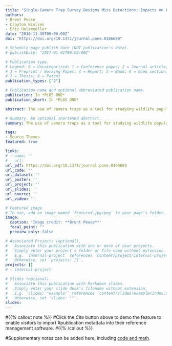 ```yaml
---
title: "Single-Camera Trap Survey Designs Miss Detections: Impacts on Estimates of Occupancy and Community Metrics"
authors:
- Brent Pease
- Clayton Nielsen
- Eric Holzmueller
date: "2016-11-30T00:00:00Z"
doi: "https://doi.org/10.1371/journal.pone.0166689"

# Schedule page publish date (NOT publication's date).
# publishDate: "2017-01-01T00:00:00Z"

# Publication type.
# Legend: 0 = Uncategorized; 1 = Conference paper; 2 = Journal article;
# 3 = Preprint / Working Paper; 4 = Report; 5 = Book; 6 = Book section;
# 7 = Thesis; 8 = Patent
publication_types: ["2"]

# Publication name and optional abbreviated publication name.
publication: In *PLOS ONE*
publication_short: In *PLOS ONE*

abstract: The use of camera traps as a tool for studying wildlife populations is commonplace. However, few have considered how the number of detections of wildlife differ depending upon the number of camera traps placed at cameras-sites, and how this impacts estimates of occupancy and community composition. During December 2015–February 2016, we deployed four camera traps per camera-site, separated into treatment groups of one, two, and four camera traps, in southern Illinois to compare whether estimates of wildlife community metrics and occupancy probabilities differed among survey methods. The overall number of species detected per camera-site was greatest with the four-camera survey method (P<0.0184). The four-camera survey method detected 1.25 additional species per camera-site than the one-camera survey method, and was the only survey method to completely detect the ground-dwelling silvicolous community. The four-camera survey method recorded individual species at 3.57 additional camera-sites (P = 0.003) and nearly doubled the number of camera-sites where white-tailed deer (Odocoileus virginianus) were detected compared to one- and two-camera survey methods. We also compared occupancy rates estimated by survey methods; as the number of cameras deployed per camera-site increased, occupancy estimates were closer to naïve estimates, detection probabilities increased, and standard errors of detection probabilities decreased. Additionally, each survey method resulted in differing top-ranked, species-specific occupancy models when habitat covariates were included. Underestimates of occurrence and misrepresented community metrics can have significant impacts on species of conservation concern, particularly in areas where habitat manipulation is likely. Having multiple camera traps per site revealed significant shortcomings with the common one-camera trap survey method. While we realize survey design is often constrained logistically, we suggest increasing effort to at least two camera traps facing opposite directions per camera-site in habitat association studies, and to utilize camera-trap arrays when restricted by equipment availability.

# Summary. An optional shortened abstract.
summary: The use of camera traps as a tool for studying wildlife populations is commonplace. However, few have considered how the number of detections of wildlife differ depending upon the number of camera traps placed at cameras-sites, and how this impacts estimates of occupancy and community composition.

tags:
- Source Themes
featured: true

links:
# - name: ''
#   url: 
url_pdf: https://doi.org/10.1371/journal.pone.0166689
url_code: ''
url_dataset: ''
url_poster: ''
url_project: ''
url_slides: ''
url_source: ''
url_video: ''

# Featured image
# To use, add an image named `featured.jpg/png` to your page's folder. 
image:
  caption: 'Image credit: **Brent Pease**'
  focal_point: ""
  preview_only: false

# Associated Projects (optional).
#   Associate this publication with one or more of your projects.
#   Simply enter your project's folder or file name without extension.
#   E.g. `internal-project` references `content/project/internal-project/index.md`.
#   Otherwise, set `projects: []`.
projects: []
# - internal-project

# Slides (optional).
#   Associate this publication with Markdown slides.
#   Simply enter your slide deck's filename without extension.
#   E.g. `slides: "example"` references `content/slides/example/index.md`.
#   Otherwise, set `slides: ""`.
slides:
---
```


#{{% callout note %}}
#Click the *Cite* button above to demo the feature to enable visitors to import #publication metadata into their reference management software.
#{{% /callout %}}

#Supplementary notes can be added here, including [code and math](https://sourcethemes.com/academic/docs/writing-markdown-latex/).
